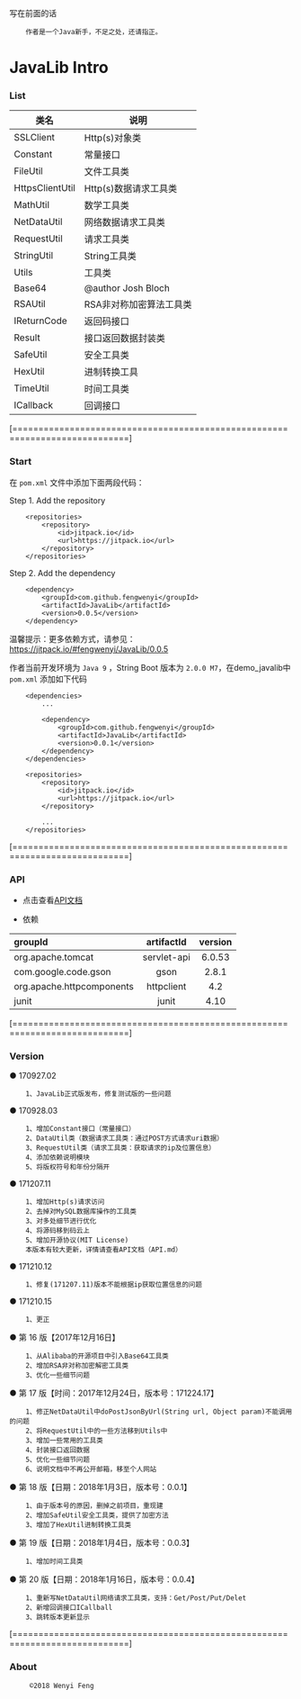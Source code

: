 写在前面的话

```
	作者是一个Java新手，不足之处，还请指正。
```

# JavaLib Intro


### List

| 类名                     | 说明|
| ---                      | ---|
|SSLClient                 | Http(s)对象类|
|Constant                  | 常量接口|
|FileUtil                  | 文件工具类|
|HttpsClientUtil           | Http(s)数据请求工具类|
|MathUtil                  | 数学工具类|
|NetDataUtil               | 网络数据请求工具类|
|RequestUtil               | 请求工具类|
|StringUtil                | String工具类|
|Utils                     | 工具类|
|Base64                    | @author Josh Bloch|
|RSAUtil                   | RSA非对称加密算法工具类|
|IReturnCode               | 返回码接口|
|Result                    | 接口返回数据封装类|
|SafeUtil                  | 安全工具类|
|HexUtil                   | 进制转换工具|
|TimeUtil                  | 时间工具类|
|ICallback                  | 回调接口|

[============================================================================]

### Start

在 `pom.xml` 文件中添加下面两段代码：

Step 1. Add the repository

```
	<repositories>
		<repository>
			<id>jitpack.io</id>
			<url>https://jitpack.io</url>
		</repository>
	</repositories>
````

Step 2. Add the dependency

```
	<dependency>
	    <groupId>com.github.fengwenyi</groupId>
	    <artifactId>JavaLib</artifactId>
	    <version>0.0.5</version>
	</dependency>
```

温馨提示：更多依赖方式，请参见：https://jitpack.io/#fengwenyi/JavaLib/0.0.5

作者当前开发环境为 `Java 9` ，String Boot 版本为 `2.0.0 M7`，在demo_javalib中 `pom.xml` 添加如下代码
```
	<dependencies>
		...

		<dependency>
			<groupId>com.github.fengwenyi</groupId>
			<artifactId>JavaLib</artifactId>
			<version>0.0.1</version>
		</dependency>
	</dependencies>

	<repositories>
		<repository>
			<id>jitpack.io</id>
			<url>https://jitpack.io</url>
		</repository>

		...
	</repositories>
```

[============================================================================]

### API

* 点击查看[API文档](https://github.com/fengwenyi/JavaLib/blob/master/API.md)

* 依赖

|groupId                   |artifactId           |version  |
|:----                     |:---:                 |:---:     |
|org.apache.tomcat         |servlet-api          |6.0.53   |
|com.google.code.gson      |gson                 |2.8.1    |
|org.apache.httpcomponents |httpclient           |4.2      |
|junit                     |junit                |4.10     |


[============================================================================]

### Version

● 170927.02

```
	1、JavaLib正式版发布，修复测试版的一些问题
```

● 170928.03

```
	1、增加Constant接口（常量接口）
	2、DataUtil类（数据请求工具类：通过POST方式请求uri数据）
	3、RequestUtil类（请求工具类：获取请求的ip及位置信息）
	4、添加依赖说明模块
	5、将版权符号和年份分隔开
```

● 171207.11

```
	1、增加Http(s)请求访问
	2、去掉对MySQL数据库操作的工具类
	3、对多处细节进行优化
	4、将源码移到码云上
	5、增加开源协议(MIT License)
	本版本有较大更新，详情请查看API文档（API.md）
```

● 171210.12

```
	1、修复(171207.11)版本不能根据ip获取位置信息的问题
```

● 171210.15

```
	1、更正
```

● 第 16 版【2017年12月16日】

```
	1、从Alibaba的开源项目中引入Base64工具类
	2、增加RSA非对称加密解密工具类
	3、优化一些细节问题
```

● 第 17 版【时间：2017年12月24日，版本号：171224.17】

```
	1、修正NetDataUtil中doPostJsonByUrl(String url, Object param)不能调用的问题
	2、将RequestUtil中的一些方法移到Utils中
	3、增加一些常用的工具类
	4、封装接口返回数据
	5、优化一些细节问题
	6、说明文档中不再公开邮箱，移至个人网站
```

● 第 18 版【日期：2018年1月3日，版本号：0.0.1】

```
	1、由于版本号的原因，删掉之前项目，重现建
	2、增加SafeUtil安全工具类，提供了加密方法
	3、增加了HexUtil进制转换工具类
```

● 第 19 版【日期：2018年1月4日，版本号：0.0.3】

```
	1、增加时间工具类
```

● 第 20 版【日期：2018年1月16日，版本号：0.0.4】

```
	1、重新写NetDataUtil网络请求工具类，支持：Get/Post/Put/Delet
	2、新增回调接口ICallball
	3、跳转版本更新显示
```


[============================================================================]


### About

```
	 ©2018 Wenyi Feng
```